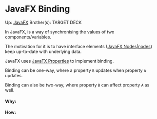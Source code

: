 # JavaFX Binding

Up: [JavaFX](javafx)
Brother(s):
TARGET DECK

In JavaFX, is a way of synchronising the values of two components/variables.

The motivation for it is to have interface elements ([JavaFX Nodes|nodes](javafx_nodes|nodes)) keep up-to-date with underlying data.

JavaFX uses [JavaFX Properties](javafx_properties) to implement binding.

Binding can be one-way, where a property `B` updates when property `A` updates.

Binding can also be two-way, where property `B` can affect property `A` as well.




































#### Why:
#### How:









